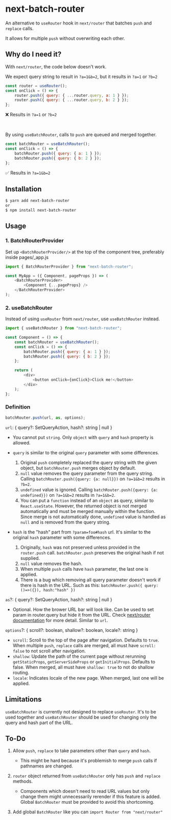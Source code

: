 # next-batch-router

An alternative to `useRouter` hook in `next/router` that batches `push` and `replace` calls.

It allows for multiple `push` without overwriting each other.

## Why do I need it?

With `next/router`, the code below doesn't work.

We expect query string to result in `?a=1&b=2`, but it results in `?a=1` or `?b=2`

```js
const router = useRouter();
const onClick = () => {
    router.push({ query: { ...router.query, a: 1 } });
    router.push({ query: { ...router.query, b: 2 } });
};
```

❌ Results in `?a=1` or `?b=2`

<br/>

By using `useBatchRouter`, calls to `push` are queued and merged together.

```js
const batchRouter = useBatchRouter();
const onClick = () => {
    batchRouter.push({ query: { a: 1 } });
    batchRouter.push({ query: { b: 2 } });
};
```

✅ Results in `?a=1&b=2`

## Installation

```sh
$ yarn add next-batch-router
or
$ npm install next-batch-router
```

## Usage

### 1. BatchRouterProvider

Set up `<BatchRouterProvider/>` at the top of the component tree, preferably inside pages/\_app.js

```js
import { BatchRouterProvider } from "next-batch-router";

const MyApp = ({ Component, pageProps }) => (
    <BatchRouterProvider>
        <Component {...pageProps} />
    </BatchRouterProvider>
);
```

### 2. useBatchRouter

Instead of using `useRouter` from `next/router`, use `useBatchRouter` instead.

```js
import { useBatchRouter } from "next-batch-router";

const Component = () => {
    const batchRouter = useBatchRouter();
    const onClick = () => {
        batchRouter.push({ query: { a: 1 } });
        batchRouter.push({ query: { b: 2 } });
    };

    return (
        <div>
            <button onClick={onClick}>Click me!</button>
        </div>
    );
};
```

### Definition

```js
batchRouter.push(url, as, options);
```

`url`: { query?: SetQueryAction, hash?: string | null }

-   You cannot put `string`. Only `object` with `query` and `hash` property is allowed.

-   `query` is similar to the original `query` parameter with some differences.

    1. Original `push` completely replaced the query string with the given object, but `batchRouter.push` merges object by default.
    2. `null` value removes the query parameter from the query string. Calling `batchRouter.push({query: {a: null}})` on `?a=1&b=2` results in `?b=2`.
    3. `undefined` value is ignored. Calling `batchRouter.push({query: {a: undefined}})` on `?a=1&b=2` results in `?a=1&b=2`.
    4. You can put a `function` instead of an `object` as query, similar to `React.useState`. However, the returned object is not merged automatically and must be merged manually within the function. Since merge is not automatically done, `undefined` value is handled as `null` and is removed from the query string.

-   `hash` is the "hash" part from `?param=foo#hash` url. It's similar to the original `hash` parameter with some differences.
    1. Originally, `hash` was not preserved unless provided in the `router.push` call. `batchRouter.push` preserves the original hash if not supplied.
    2. `null` value removes the hash.
    3. When multiple `push` calls have `hash` parameter, the last one is applied.
    4. There is a bug which removing all query parameter doesn't work if there is hash in the URL. Such as this: `batchRouter.push({ query: ()=>({}), hash:"hash" })`

`as`?: { query?: SetQueryAction, hash?: string | null }

-   Optional. How the brower URL bar will look like. Can be used to set param in router.query but hide it from the URL. Check [next/router documentation](https://nextjs.org/docs/api-reference/next/router#routerpush) for more detail. Similar to `url`.

`options`?: { scroll?: boolean, shallow?: boolean, locale?: string }

-   `scroll`: Scroll to the top of the page after navigation. Defaults to `true`. When multiple `push`, `replace` calls are merged, all must have `scroll: false` to not scroll after navigation.
-   `shallow`: Update the path of the current page without rerunning `getStaticProps`, `getServerSideProps` or `getInitialProps`. Defaults to false. When merged, all must have `shallow: true` to not do shallow routing.
-   `locale`: Indicates locale of the new page. When merged, last one will be applied.

## Limitations

`useBatchRouter` is currently not designed to replace `useRouter`. It's to be used together and `useBatchRouter` should be used for changing only the query and hash part of the URL.

## To-Do

1. Allow `push`, `replace` to take parameters other than `query` and `hash`.

    - This might be hard because it's problemish to merge `push` calls if pathnames are changed.

2. `router` object returned from `useBatchRouter` only has `push` and `replace` methods.

    - Components which doesn't need to read URL values but only change them might unnecessarily rerender if this feature is added. Global `BatchRouter` must be provided to avoid this shortcoming.

3. Add global `BatchRouter` like you can `import Router from "next/router"`
